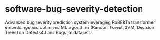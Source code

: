 # software-bug-severity-detection
Advanced bug severity prediction system leveraging RoBERTa transformer embeddings and optimized ML algorithms (Random Forest, SVM, Decision Trees) on Defects4J and Bugs.jar datasets
